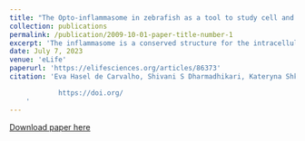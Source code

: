 ```yaml
---
title: "The Opto-inflammasome in zebrafish as a tool to study cell and tissue responses to speck formation and cell death"
collection: publications
permalink: /publication/2009-10-01-paper-title-number-1
excerpt: 'The inflammasome is a conserved structure for the intracellular detection of danger or pathogen signals. As a large intracellular multiprotein signaling platform, it activates downstream effectors that initiate a rapid necrotic programmed cell death (PCD) termed pyroptosis and activation and secretion of pro-inflammatory cytokines to warn and activate surrounding cells. However, inflammasome activation is difficult to control experimentally on a single-cell level using canonical triggers. We constructed Opto-ASC, a light-responsive form of the inflammasome adaptor protein ASC (Apoptosis-Associated Speck-Like Protein Containing a CARD) which allows tight control of inflammasome formation in vivo. We introduced a cassette of this construct under the control of a heat shock element into zebrafish in which we can now induce ASC inflammasome (speck) formation in individual cells of the skin. We find that cell death resulting from ASC speck formation is morphologically distinct from apoptosis in periderm cells but not in basal cells. ASC-induced PCD can lead to apical or basal extrusion from the periderm. The apical extrusion in periderm cells depends on Caspb and triggers a strong Ca2+ signaling response in nearby cells.'
date: July 7, 2023
venue: 'eLife'
paperurl: 'https://elifesciences.org/articles/86373'
citation: 'Eva Hasel de Carvalho, Shivani S Dharmadhikari, Kateryna Shkarina, Jingwei Rachel Xiong, Bruno Reversade, Petr Broz, Maria Leptin (2023) The Opto-inflammasome in zebrafish as a tool to study cell and tissue responses to speck formation and cell death eLife 12:e86373

            https://doi.org/
    '
---
```


[Download paper here](http://shivanidharmadhikari.github.io/files/Paper_1.pdf)
